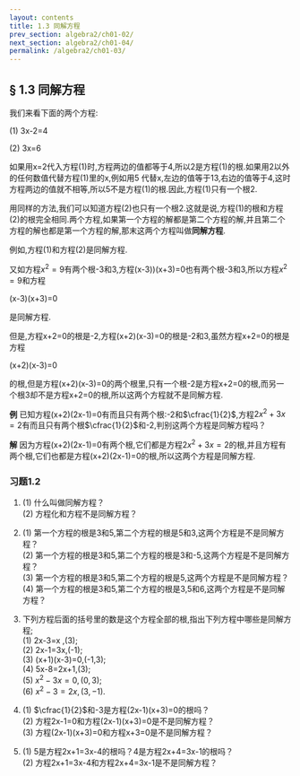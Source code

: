 ```yaml
---
layout: contents
title: 1.3 同解方程
prev_section: algebra2/ch01-02/
next_section: algebra2/ch01-04/
permalink: /algebra2/ch01-03/
---
```


## § 1.3 同解方程

我们来看下面的两个方程:

(1) 3x-2=4

(2) 3x=6

如果用x=2代入方程(1)时,方程两边的值都等于4,所以2是方程(1)的根.如果用2以外的任何数值代替方程(1)里的x,例如用5
代替x,左边的值等于13,右边的值等于4,这时方程两边的值就不相等,所以5不是方程(1)的根.因此,方程(1)只有一个根2.

用同样的方法,我们可以知道方程(2)也只有一个根2.这就是说,方程(1)的根和方程(2)的根完全相同.两个方程,如果第一个方程的解都是第二个方程的解,并且第二个方程的解也都是第一个方程的解,那末这两个方程叫做**同解方程**.

例如,方程(1)和方程(2)是同解方程.

又如方程$x^{2}=9$有两个根-3和3,方程(x-3))(x+3)=0也有两个根-3和3,所以方程$x^{2}=9$和方程

(x-3)(x+3)=0

是同解方程.

但是,方程x+2=0的根是-2,方程(x+2)(x-3)=0的根是-2和3,虽然方程x+2=0的根是方程

(x+2)(x-3)=0

的根,但是方程(x+2)(x-3)=0的两个根里,只有一个根-2是方程x+2=0的根,而另一个根3却不是方程x+2=0的根,所以这两个方程就不是同解方程.

**例** 已知方程(x+2)(2x-1)=0有而且只有两个根:-2和$\cfrac{1}{2}$,方程$2x^{2}+3x=2$有而且只有两个根$\cfrac{1}{2}$和-2,判别这两个方程是同解方程吗？

**解** 因为方程(x+2)(2x-1)=0有两个根,它们都是方程$2x^{2}+3x=2$的根,并且方程有两个根,它们也都是方程(x+2)(2x-1)=0的根,所以这两个方程是同解方程.


### 习题1.2

 1. 
    (1) 什么叫做同解方程？  
    (2) 方程化和方程不是同解方程？

 2. 
    (1) 第一个方程的根是3和5,第二个方程的根是5和3,这两个方程是不是同解方程？  
    (2) 第一个方程的根是3和5,第二个方程的根是3和-5,这两个方程是不是同解方程？  
    (3) 第一个方程的根是3和5,第二个方程的根是5,这两个方程是不是同解方程？  
    (4) 第一个方程的根是3和5,第二个方程的根是3,5和6,这两个方程是不是同解方程？

 3. 下列方程后面的括号里的数是这个方程全部的根,指出下列方程中哪些是同解方程;  
    (1) 2x-3=x ,(3);  
    (2) 2x-1=3x,(-1);  
    (3) (x+1)(x-3)=0,(-1,3);  
    (4) 5x-8=2x+1,(3);  
    (5) $x^{2}-3x=0,(0,3);$  
    (6) $x^{2}-3=2x,(3,-1).$  

 4. 
    (1) $\cfrac{1}{2}$和-3是方程(2x-1)(x+3)=0的根吗？  
    (2) 方程2x-1=0和方程(2x-1)(x+3)=0是不是同解方程？  
    (3) 方程(2x-1)(x+3)=0和方程x+3=0是不是同解方程？  

 5. 
    (1) 5是方程2x+1=3x-4的根吗？4是方程2x+4=3x-1的根吗？  
    (2) 方程2x+1=3x-4和方程2x+4=3x-1是不是同解方程？  


